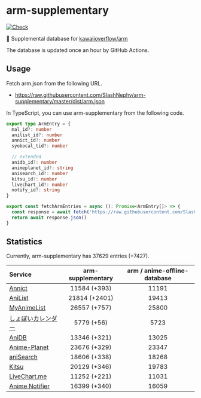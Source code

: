 # arm-supplementary

[![Check](https://github.com/SlashNephy/arm-supplementary/actions/workflows/check-node.yml/badge.svg)](https://github.com/SlashNephy/arm-supplementary/actions/workflows/check-node.yml)

💊 Supplemental database for [kawaiioverflow/arm](https://github.com/kawaiioverflow/arm)

The database is updated once an hour by GitHub Actions.

## Usage

Fetch arm.json from the following URL.

- https://raw.githubusercontent.com/SlashNephy/arm-supplementary/master/dist/arm.json

In TypeScript, you can use arm-supplementary from the following code.

```TypeScript
export type ArmEntry = {
  mal_id?: number
  anilist_id?: number
  annict_id?: number
  syobocal_tid?: number

  // extended
  anidb_id?: number
  animeplanet_id?: string
  anisearch_id?: number
  kitsu_id?: number
  livechart_id?: number
  notify_id?: string
}

export const fetchArmEntries = async (): Promise<ArmEntry[]> => {
  const response = await fetch('https://raw.githubusercontent.com/SlashNephy/arm-supplementary/master/dist/arm.json')
  return await response.json()
}
```

## Statistics

Currently, arm-supplementary has 37629 entries (+7427).

| Service                                     | arm-supplementary | arm / anime-offline-database |
| :------------------------------------------ | :---------------: | :--------------------------: |
| [Annict](https://annict.com)                |   11584 (+393)    |            11191             |
| [AniList](https://anilist.co)               |   21814 (+2401)   |            19413             |
| [MyAnimeList](https://myanimelist.net)      |   26557 (+757)    |            25800             |
| [しょぼいカレンダー](https://cal.syoboi.jp) |    5779 (+56)     |             5723             |
| [AniDB](https://anidb.net)                  |   13346 (+321)    |            13025             |
| [Anime-Planet](https://anime-planet.com)    |   23676 (+329)    |            23347             |
| [aniSearch](https://anisearch.com)          |   18606 (+338)    |            18268             |
| [Kitsu](https://kitsu.io)                   |   20129 (+346)    |            19783             |
| [LiveChart.me](https://livechart.me)        |   11252 (+221)    |            11031             |
| [Anime Notifier](https://notify.moe)        |   16399 (+340)    |            16059             |
